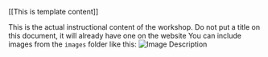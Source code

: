 [[This is template content]]

This is the actual instructional content of the workshop.
Do not put a title on this document, it will already have one on the website
You can include images from the `images` folder like this:
![Image Description](images/cat.png)